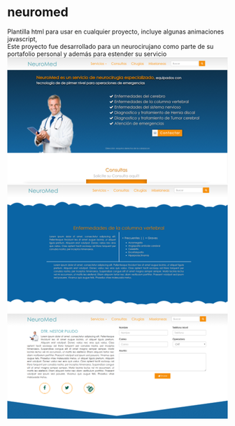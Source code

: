 # neuromed
Plantilla html para usar en cualquier proyecto, incluye algunas animaciones javascript,</br> 
Este proyecto fue desarrollado para un neurocirujano como parte de su portafolio personal y además para estender su servicio<br>
<img src='https://raw.githubusercontent.com/jjorgewill/neuromed/master/assec/img/1.png'>
<img src='https://raw.githubusercontent.com/jjorgewill/neuromed/master/assec/img/2.png'>
<img src='https://raw.githubusercontent.com/jjorgewill/neuromed/master/assec/img/3.png'>

